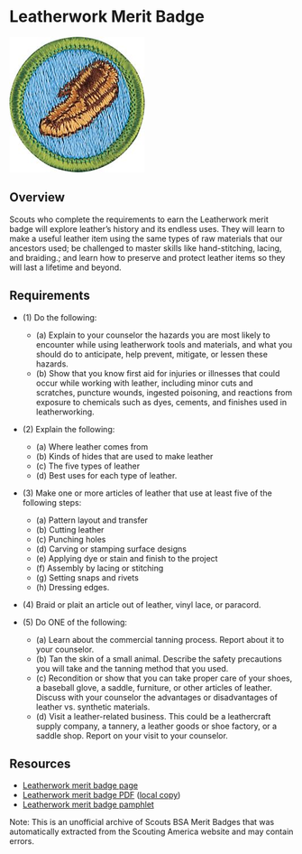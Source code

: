 

# Leatherwork Merit Badge

![Leatherwork Merit Badge](images/leatherwork-merit-badge.jpg)

## Overview



Scouts who complete the requirements to earn the Leatherwork merit badge will explore leather’s history and its endless uses. They will learn to make a useful leather item using the same types of raw materials that our ancestors used; be challenged to master skills like hand-stitching, lacing, and braiding.; and learn how to preserve and protect leather items so they will last a lifetime and beyond.

## Requirements

* (1) Do the following:
    * (a) Explain to your counselor the hazards you are most likely to encounter while using leatherwork tools and materials, and what you should do to anticipate, help prevent, mitigate, or lessen these hazards.
    * (b) Show that you know first aid for injuries or illnesses that could occur while working with leather, including minor cuts and scratches, puncture wounds, ingested poisoning, and reactions from exposure to chemicals such as dyes, cements, and finishes used in leatherworking.


* (2) Explain the following:
    * (a) Where leather comes from
    * (b) Kinds of hides that are used to make leather
    * (c) The five types of leather
    * (d) Best uses for each type of leather.


* (3) Make one or more articles of leather that use at least five of the following steps:
    * (a) Pattern layout and transfer
    * (b) Cutting leather
    * (c) Punching holes
    * (d) Carving or stamping surface designs
    * (e) Applying dye or stain and finish to the project
    * (f) Assembly by lacing or stitching
    * (g) Setting snaps and rivets
    * (h) Dressing edges.


* (4) Braid or plait an article out of leather, vinyl lace, or paracord.
* (5) Do ONE of the following:
    * (a) Learn about the commercial tanning process. Report about it to your counselor.
    * (b) Tan the skin of a small animal. Describe the safety precautions you will take and the tanning method that you used.
    * (c) Recondition or show that you can take proper care of your shoes, a baseball glove, a saddle, furniture, or other articles of leather. Discuss with your counselor the advantages or disadvantages of leather vs. synthetic materials.
    * (d) Visit a leather-related business. This could be a leathercraft supply company, a tannery, a leather goods or shoe factory, or a saddle shop. Report on your visit to your counselor.




## Resources

- [Leatherwork merit badge page](https://www.scouting.org/merit-badges/leatherwork/)
- [Leatherwork merit badge PDF](https://filestore.scouting.org/filestore/Merit_Badge_ReqandRes/Leatherwork.pdf) ([local copy](files/leatherwork-merit-badge.pdf))
- [Leatherwork merit badge pamphlet](https://www.scoutshop.org/bsa-leatherwork-merit-badge-pamphlet-661052.html)

Note: This is an unofficial archive of Scouts BSA Merit Badges that was automatically extracted from the Scouting America website and may contain errors.